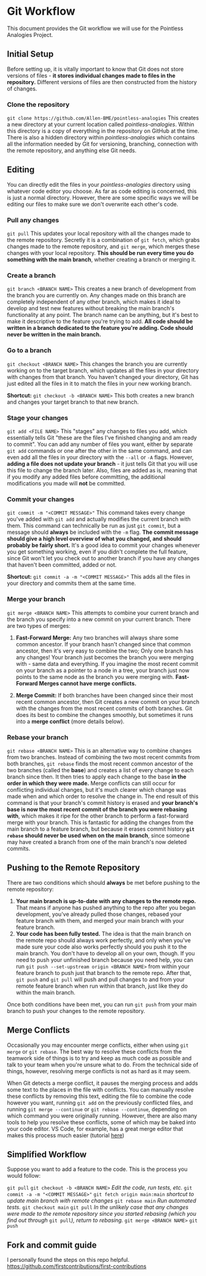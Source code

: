 # Git Workflow

This document provides the Git workflow we will use for the Pointless Analogies Project.

## Initial Setup

Before setting up, it is vitally important to know that Git does not store versions of files - **it stores individual changes made to files in the repository.** Different versions of files are then constructed from the history of changes.

### Clone the repository

`git clone https://github.com/Allen-BME/pointless-analogies`
This creates a new directory at your current location called *pointless-analogies*. Within this directory is a copy of everything in the repository on GitHub at the time. There is also a hidden directory within *pointless-analogies* which contains all the information needed by Git for versioning, branching, connection with the remote repository, and anything else Git needs.

## Editing

You can directly edit the files in your *pointless-analogies* directory using whatever code editor you choose. As far as code editing is concerned, this is just a normal directory. However, there are some specific ways we will be editing our files to make sure we don't overwrite each other's code.

### Pull any changes

`git pull`
This updates your local repository with all the changes made to the remote repository. Secretly it is a combination of `git fetch`, which grabs changes made to the remote repository, and `git merge`, which merges these changes with your local repository. **This should be run every time you do something with the main branch**, whether creating a branch or merging it.

### Create a branch

`git branch <BRANCH NAME>`
This creates a new branch of development from the branch you are currently on. Any changes made on this branch are completely independent of any other branch, which makes it ideal to develop and test new features without breaking the main branch's functionality at any point. The branch name can be anything, but it's best to make it descriptive to the feature you're trying to add. **All code should be written in a branch dedicated to the feature you're adding. Code should never be written in the main branch.**

### Go to a branch

`git checkout <BRANCH NAME>`
This changes the branch you are currently working on to the target branch, which updates all the files in your directory with changes from that branch. You haven't changed your directory, Git has just edited all the files in it to match the files in your new working branch.

**Shortcut:** `git checkout -b <BRANCH NAME>`
This both creates a new branch and changes your target branch to that new branch.

### Stage your changes

`git add <FILE NAME>`
This "stages" any changes to files you add, which essentially tells Git "these are the files I've finished changing and am ready to commit". You can add any number of files you want, either by separate `git add` commands or one after the other in the same command, and can even add all the files in your directory with the `--all` or `-A` flags. However, **adding a file does not update your branch** - it just tells Git that you will use this file to change the branch later. Also, files are added as is, meaning that if you modify any added files before committing, the additional modifications you made will **not** be committed.

### Commit your changes

`git commit -m "<COMMIT MESSAGE>"`
This command takes every change you've added with `git add` and actually modifies the current branch with them. This command can technically be run as just `git commit`, but a message should **always** be included with the `-m` flag. **The commit message should give a high level overview of what you changed, and should probably be fairly short.** It's a good idea to commit your changes whenever you get something working, even if you didn't complete the full feature, since Git won't let you check out to another branch if you have any changes that haven't been committed, added or not.

**Shortcut:** `git commit -a -m "<COMMIT MESSAGE>"`
This adds all the files in your directory and commits them at the same time.

### Merge your branch

`git merge <BRANCH NAME>`
This attempts to combine your current branch and the branch you specify into a new commit on your current branch. There are two types of merges:

1. **Fast-Forward Merge:** Any two branches will always share some common ancestor. If your branch hasn't changed since that common ancestor, then it's very easy to combine the two; Only one branch has any changes! Your branch just becomes the branch you were merging with - same data and everything. If you imagine the most recent commit on your branch as a pointer to a node in a tree, your branch just now points to the same node as the branch you were merging with. **Fast-Forward Merges cannot have merge conflicts.**

2. **Merge Commit:** If both branches have been changed since their most recent common ancestor, then Git creates a new commit on your branch with the changes from the most recent commits of both branches. Git does its best to combine the changes smoothly, but sometimes it runs into a **merge conflict** (more details below).

### Rebase your branch

`git rebase <BRANCH NAME>`
This is an alternative way to combine changes from two branches. Instead of combining the two most recent commits from both branches, `git rebase` finds the most recent common ancestor of the two branches (called the **base**) and creates a list of every change to each branch since then. It then tries to apply each change to the base **in the order in which they were made.** Merge conflicts can still occur for conflicting individual changes, but it's much clearer which change was made when and which order to resolve the change in. The end result of this command is that your branch's commit history is erased and **your branch's base is now the most recent commit of the branch you were rebasing with**, which makes it ripe for the other branch to perform a fast-forward merge with your branch. This is fantastic for adding the changes from the main branch to a feature branch, but because it erases commit history **`git rebase` should never be used when on the main branch**, since someone may have created a branch from one of the main branch's now deleted commits.

## Pushing to the Remote Repository

There are two conditions which should **always** be met before pushing to the remote repository:

1. **Your main branch is up-to-date with any changes to the remote repo.** That means if anyone has pushed anything to the repo after you began development, you've already pulled those changes, rebased your feature branch with them, and merged your main branch with your feature branch.
2. **Your code has been fully tested.** The idea is that the main branch on the remote repo should always work perfectly, and only when you've made sure your code also works perfectly should you push it to the main branch. You don't have to develop all on your own, though. If you need to push your unfinished branch because you need help, you can run `git push --set-upstream origin <BRANCH NAME>` from within your feature branch to push just that branch to the remote repo. After that, `git push` and `git pull` will push and pull changes to and from your remote feature branch when run within that branch, just like they do within the main branch.

Once both conditions have been met, you can run `git push` from your main branch to push your changes to the remote repository.

## Merge Conflicts

Occasionally you may encounter merge conflicts, either when using `git merge` or `git rebase`. The best way to resolve these conflicts from the teamwork side of things is to try and keep as much code as possible and talk to your team when you're unsure what to do. From the technical side of things, however, resolving merge conflicts is not as hard as it may seem.

When Git detects a merge conflict, it pauses the merging process and adds some text to the places in the file with conflicts. You can manually resolve these conflicts by removing this text, editing the file to combine the code however you want, running `git add` on the previously conflicted files, and running `git merge --continue` or `git rebase --continue`, depending on which command you were originally running. However, there are also many tools to help you resolve these conflicts, some of which may be baked into your code editor. VS Code, for example, has a great merge editor that makes this process much easier (tutorial [here](https://www.youtube.com/watch?v=HosPml1qkrg))

## Simplified Workflow

Suppose you want to add a feature to the code. This is the process you would follow:

`git pull`
`git checkout -b <BRANCH NAME>`
*Edit the code, run tests, etc.*
`git commit -a -m "<COMMIT MESSAGE>"`
`git fetch origin main:main` *shortcut to update main branch with remote changes*
`git rebase main`
*Run automated tests.*
`git checkout main`
`git pull`
*In the unlikely case that any changes were made to the remote repository since you started rebasing (which you find out through* `git pull`*), return to rebasing.*
`git merge <BRANCH NAME>`
`git push`

## Fork and commit guide
I personally found the steps on this repo helpful.
https://github.com/firstcontributions/first-contributions
